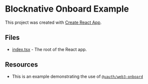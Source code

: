 # Blocknative Onboard Example

This project was created with [Create React App](https://create-react-app.dev).

## Files

- [index.tsx](./src/index.tsx) - The root of the React app.

## Resources

- This is an example demonstrating the use of [`@uauth/web3-onboard`](../../packages/web3-onboard)
